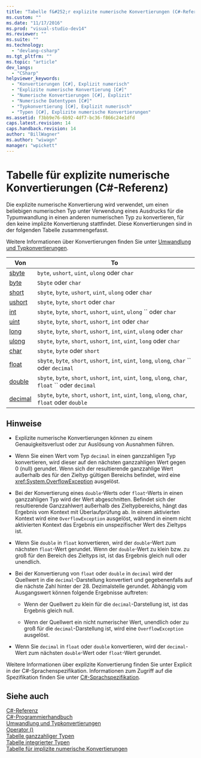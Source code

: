 ```yaml
---
title: "Tabelle f&#252;r explizite numerische Konvertierungen (C#-Referenz) | Microsoft Docs"
ms.custom: ""
ms.date: "11/17/2016"
ms.prod: "visual-studio-dev14"
ms.reviewer: ""
ms.suite: ""
ms.technology: 
  - "devlang-csharp"
ms.tgt_pltfrm: ""
ms.topic: "article"
dev_langs: 
  - "CSharp"
helpviewer_keywords: 
  - "Konvertierungen [C#], Explizit numerisch"
  - "Explizite numerische Konvertierung [C#]"
  - "Numerische Konvertierungen [C#], Explizit"
  - "Numerische Datentypen [C#]"
  - "Typkonvertierung [C#], Explizit numerisch"
  - "Typen [C#], Explizite numerische Konvertierungen"
ms.assetid: f3bb9e76-6b92-4df7-bc36-f866c24e1dfd
caps.latest.revision: 14
caps.handback.revision: 14
author: "BillWagner"
ms.author: "wiwagn"
manager: "wpickett"
---
```

# Tabelle f&#252;r explizite numerische Konvertierungen (C#-Referenz)
Die explizite numerische Konvertierung wird verwendet, um einen beliebigen numerischen Typ unter Verwendung eines Ausdrucks für die Typumwandlung in einen anderen numerischen Typ zu konvertieren, für den keine implizite Konvertierung stattfindet.  Diese Konvertierungen sind in der folgenden Tabelle zusammengefasst.  
  
 Weitere Informationen über Konvertierungen finden Sie unter [Umwandlung und Typkonvertierungen](../../../csharp/programming-guide/types/casting-and-type-conversions.md).  
  
|Von|To|  
|---------|--------|  
|[sbyte](../../../csharp/language-reference/keywords/sbyte.md)|`byte`, `ushort`, `uint`, `ulong` oder `char`|  
|[byte](../../../csharp/language-reference/keywords/byte.md)|`Sbyte` oder `char`|  
|[short](../../../csharp/language-reference/keywords/short.md)|`sbyte`,  `byte`,  `ushort`,  `uint`,  `ulong` oder  `char`|  
|[ushort](../../../csharp/language-reference/keywords/ushort.md)|`sbyte`,  `byte`,  `short` oder  `char`|  
|[int](../../../csharp/language-reference/keywords/int.md)|`sbyte`, `byte`, `short`, `ushort`, `uint`, `ulong` `` oder `char`|  
|[uint](../../../csharp/language-reference/keywords/uint.md)|`sbyte`, `byte`,  `short`,  `ushort`,  `int` oder  `char`|  
|[long](../../../csharp/language-reference/keywords/long.md)|`sbyte`,  `byte`,  `short`,  `ushort`,  `int`,  `uint`,  `ulong` oder  `char`|  
|[ulong](../../../csharp/language-reference/keywords/ulong.md)|`sbyte`,  `byte`,  `short`,  `ushort`,  `int`,  `uint`,  `long` oder  `char`|  
|[char](../../../csharp/language-reference/keywords/char.md)|`sbyte`, `byte` oder  `short`|  
|[float](../../../csharp/language-reference/keywords/float.md)|`sbyte`, `byte`, `short`, `ushort`, `int`, `uint`, `long`, `ulong`, `char` `` oder `decimal`|  
|[double](../../../csharp/language-reference/keywords/double.md)|`sbyte`, `byte`, `short`, `ushort`, `int`, `uint`, `long`, `ulong`, `char`, `float` `` oder `decimal`|  
|[decimal](../../../csharp/language-reference/keywords/decimal.md)|`sbyte`,  `byte`,  `short`,  `ushort`,  `int`,  `uint`,  `long`,  `ulong`,  `char`,  `float` oder  `double`|  
  
## Hinweise  
  
-   Explizite numerische Konvertierungen können zu einem Genauigkeitsverlust oder zur Auslösung von Ausnahmen führen.  
  
-   Wenn Sie einen Wert vom Typ `decimal` in einen ganzzahligen Typ konvertieren, wird dieser auf den nächsten ganzzahligen Wert gegen 0 \(null\) gerundet.  Wenn sich der resultierende ganzzahlige Wert außerhalb des für den Zieltyp gültigen Bereichs befindet, wird eine <xref:System.OverflowException> ausgelöst.  
  
-   Bei der Konvertierung eines `double`\-Werts oder `float`\-Werts in einen ganzzahligen Typ wird der Wert abgeschnitten.  Befindet sich der resultierende Ganzzahlwert außerhalb des Zieltypbereichs, hängt das Ergebnis vom Kontext mit Überlaufprüfung ab.  In einem aktivierten Kontext wird eine `OverflowException` ausgelöst, während in einem nicht aktivierten Kontext das Ergebnis ein unspezifischer Wert des Zieltyps ist.  
  
-   Wenn Sie `double` in `float` konvertieren, wird der `double`\-Wert zum nächsten `float`\-Wert gerundet.  Wenn der `double`\-Wert zu klein bzw. zu groß für den Bereich des Zieltyps ist, ist das Ergebnis gleich null oder unendlich.  
  
-   Bei der Konvertierung von `float` oder `double` in `decimal` wird der Quellwert in die `decimal`\-Darstellung konvertiert und gegebenenfalls auf die nächste Zahl hinter der 28. Dezimalstelle gerundet.  Abhängig vom Ausgangswert können folgende Ergebnisse auftreten:  
  
    -   Wenn der Quellwert zu klein für die `decimal`\-Darstellung ist, ist das Ergebnis gleich null.  
  
    -   Wenn der Quellwert ein nicht numerischer Wert, unendlich oder zu groß für die `decimal`\-Darstellung ist, wird eine `OverflowException` ausgelöst.  
  
-   Wenn Sie `decimal` in `float` oder `double` konvertieren, wird der `decimal`\-Wert zum nächsten `double`\-Wert oder `float`\-Wert gerundet.  
  
 Weitere Informationen über explizite Konvertierung finden Sie unter Explicit in der C\#\-Sprachenspezifikation.  Informationen zum Zugriff auf die Spezifikation finden Sie unter [C\#\-Sprachspezifikation](../../../csharp/language-reference/language-specification.md).  
  
## Siehe auch  
 [C\#\-Referenz](../../../csharp/language-reference/index.md)   
 [C\#\-Programmierhandbuch](../../../csharp/programming-guide/index.md)   
 [Umwandlung und Typkonvertierungen](../../../csharp/programming-guide/types/casting-and-type-conversions.md)   
 [Operator \(\)](../../../csharp/language-reference/operators/invocation-operator.md)   
 [Tabelle ganzzahliger Typen](../../../csharp/language-reference/keywords/integral-types-table.md)   
 [Tabelle integrierter Typen](../../../csharp/language-reference/keywords/built-in-types-table.md)   
 [Tabelle für implizite numerische Konvertierungen](../../../csharp/language-reference/keywords/implicit-numeric-conversions-table.md)